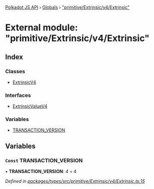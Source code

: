 [Polkadot JS API](../README.md) › [Globals](../globals.md) › ["primitive/Extrinsic/v4/Extrinsic"](_primitive_extrinsic_v4_extrinsic_.md)

# External module: "primitive/Extrinsic/v4/Extrinsic"

## Index

### Classes

* [ExtrinsicV4](../classes/_primitive_extrinsic_v4_extrinsic_.extrinsicv4.md)

### Interfaces

* [ExtrinsicValueV4](../interfaces/_primitive_extrinsic_v4_extrinsic_.extrinsicvaluev4.md)

### Variables

* [TRANSACTION_VERSION](_primitive_extrinsic_v4_extrinsic_.md#const-transaction_version)

## Variables

### `Const` TRANSACTION_VERSION

• **TRANSACTION_VERSION**: *4* = 4

*Defined in [packages/types/src/primitive/Extrinsic/v4/Extrinsic.ts:15](https://github.com/polkadot-js/api/blob/01f3666cc/packages/types/src/primitive/Extrinsic/v4/Extrinsic.ts#L15)*
